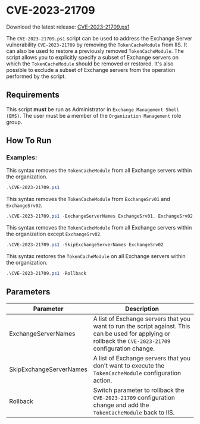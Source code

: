 # CVE-2023-21709

Download the latest release: [CVE-2023-21709.ps1](https://github.com/microsoft/CSS-Exchange/releases/latest/download/CVE-2023-21709.ps1)

The `CVE-2023-21709.ps1` script can be used to address the Exchange Server vulnerability `CVE-2023-21709` by removing the `TokenCacheModule` from IIS. It can also be used to restore a previously removed `TokenCacheModule`.
The script allows you to explicitly specify a subset of Exchange servers on which the `TokenCacheModule` should be removed or restored. It's also possible to exclude a subset of Exchange servers from the operation performed by the script.

## Requirements

This script **must** be run as Administrator in `Exchange Management Shell (EMS)`. The user must be a member of the `Organization Management` role group.

## How To Run

### Examples:

This syntax removes the `TokenCacheModule` from all Exchange servers within the organization.

```powershell
.\CVE-2023-21709.ps1
```

This syntax removes the `TokenCacheModule` from `ExchangeSrv01` and `ExchangeSrv02`.

```powershell
.\CVE-2023-21709.ps1 -ExchangeServerNames ExchangeSrv01, ExchangeSrv02
```

This syntax removes the `TokenCacheModule` from all Exchange servers within the organization except `ExchangeSrv02`.

```powershell
.\CVE-2023-21709.ps1 -SkipExchangeServerNames ExchangeSrv02
```

This syntax restores the `TokenCacheModule` on all Exchange servers within the organization.

```powershell
.\CVE-2023-21709.ps1 -Rollback
```

## Parameters

Parameter | Description
----------|------------
ExchangeServerNames | A list of Exchange servers that you want to run the script against. This can be used for applying or rollback the `CVE-2023-21709` configuration change.
SkipExchangeServerNames | A list of Exchange servers that you don't want to execute the `TokenCacheModule` configuration action.
Rollback | Switch parameter to rollback the `CVE-2023-21709` configuration change and add the `TokenCacheModule` back to IIS.
